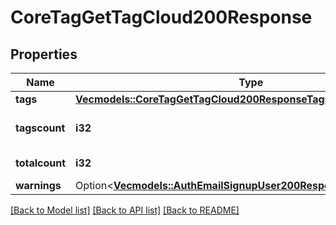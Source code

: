# CoreTagGetTagCloud200Response

## Properties

Name | Type | Description | Notes
------------ | ------------- | ------------- | -------------
**tags** | [**Vec<models::CoreTagGetTagCloud200ResponseTagsInner>**](core_tag_get_tag_cloud_200_response_tags_inner.md) |  | 
**tagscount** | **i32** | Number of tags returned. | [default to null]
**totalcount** | **i32** | Total count of tags. | [default to null]
**warnings** | Option<[**Vec<models::AuthEmailSignupUser200ResponseWarningsInner>**](auth_email_signup_user_200_response_warnings_inner.md)> |  | [optional]

[[Back to Model list]](../README.md#documentation-for-models) [[Back to API list]](../README.md#documentation-for-api-endpoints) [[Back to README]](../README.md)


